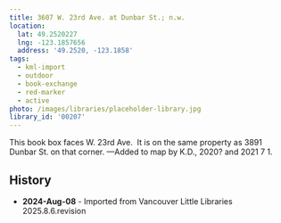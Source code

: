 ```yaml
---
title: 3607 W. 23rd Ave. at Dunbar St.; n.w.
location:
  lat: 49.2520227
  lng: -123.1857656
  address: '49.2520, -123.1858'
tags:
  - kml-import
  - outdoor
  - book-exchange
  - red-marker
  - active
photo: /images/libraries/placeholder-library.jpg
library_id: '00207'
---
```

This book box faces W. 23rd Ave.  It is on the same property as 3891 Dunbar St. on that corner.
—Added to map by K.D., 2020? and 2021 7 1.

## History
- **2024-Aug-08** - Imported from Vancouver Little Libraries 2025.8.6.revision
